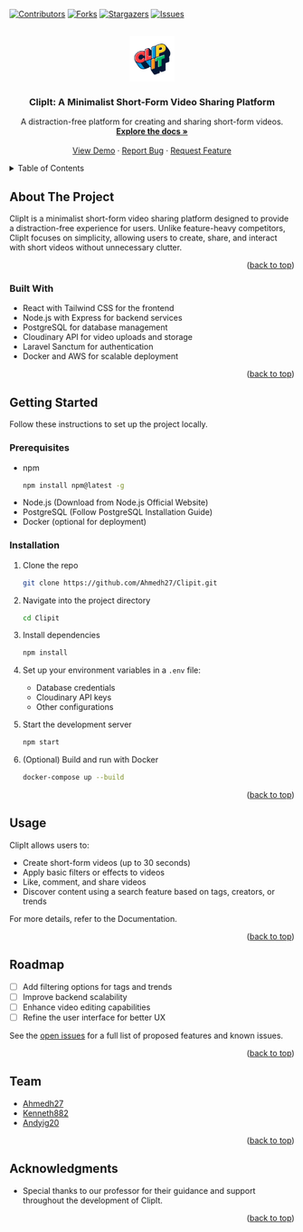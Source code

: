 <!-- Improved compatibility of back to top link -->
<a id="readme-top"></a>

<!-- PROJECT SHIELDS -->
[![Contributors][contributors-shield]][contributors-url]
[![Forks][forks-shield]][forks-url]
[![Stargazers][stars-shield]][stars-url]
[![Issues][issues-shield]][issues-url]

<!-- PROJECT LOGO -->
<br />
<div align="center">
  <a href="https://github.com/Ahmedh27/Clipit">
    <img src="images/logo.png" alt="Logo" width="80" height="80">
  </a>

  <h3 align="center">ClipIt: A Minimalist Short-Form Video Sharing Platform</h3>

  <p align="center">
    A distraction-free platform for creating and sharing short-form videos.
    <br />
    <a href="https://github.com/Ahmedh27/Clipit"><strong>Explore the docs »</strong></a>
    <br />
    <br />
    <a href="https://github.com/Ahmedh27/Clipit">View Demo</a>
    ·
    <a href="https://github.com/Ahmedh27/Clipit/issues/new?labels=bug&template=bug-report---.md">Report Bug</a>
    ·
    <a href="https://github.com/Ahmedh27/Clipit/issues/new?labels=enhancement&template=feature-request---.md">Request Feature</a>
  </p>
</div>

<!-- TABLE OF CONTENTS -->
<details>
  <summary>Table of Contents</summary>
  <ol>
    <li>
      <a href="#about-the-project">About The Project</a>
      <ul>
        <li><a href="#built-with">Built With</a></li>
      </ul>
    </li>
    <li>
      <a href="#getting-started">Getting Started</a>
      <ul>
        <li><a href="#prerequisites">Prerequisites</a></li>
        <li><a href="#installation">Installation</a></li>
      </ul>
    </li>
    <li><a href="#usage">Usage</a></li>
    <li><a href="#roadmap">Roadmap</a></li>
    <li><a href="#team">Team</a></li>
    <li><a href="#acknowledgments">Acknowledgments</a></li>
  </ol>
</details>

<!-- ABOUT THE PROJECT -->
## About The Project

ClipIt is a minimalist short-form video sharing platform designed to provide a distraction-free experience for users. Unlike feature-heavy competitors, ClipIt focuses on simplicity, allowing users to create, share, and interact with short videos without unnecessary clutter.

<p align="right">(<a href="#readme-top">back to top</a>)</p>

### Built With

* React with Tailwind CSS for the frontend
* Node.js with Express for backend services
* PostgreSQL for database management
* Cloudinary API for video uploads and storage
* Laravel Sanctum for authentication
* Docker and AWS for scalable deployment

<p align="right">(<a href="#readme-top">back to top</a>)</p>

<!-- GETTING STARTED -->
## Getting Started

Follow these instructions to set up the project locally.

### Prerequisites

* npm
  ```sh
  npm install npm@latest -g
  ```
* Node.js (Download from Node.js Official Website)
* PostgreSQL (Follow PostgreSQL Installation Guide)
* Docker (optional for deployment)

### Installation

1. Clone the repo
   ```sh
   git clone https://github.com/Ahmedh27/Clipit.git
   ```
2. Navigate into the project directory
   ```sh
   cd Clipit
   ```
3. Install dependencies
   ```sh
   npm install
   ```
4. Set up your environment variables in a `.env` file:
   - Database credentials
   - Cloudinary API keys
   - Other configurations

5. Start the development server
   ```sh
   npm start
   ```

6. (Optional) Build and run with Docker
   ```sh
   docker-compose up --build
   ```

<p align="right">(<a href="#readme-top">back to top</a>)</p>

<!-- USAGE -->
## Usage

ClipIt allows users to:

* Create short-form videos (up to 30 seconds)
* Apply basic filters or effects to videos
* Like, comment, and share videos
* Discover content using a search feature based on tags, creators, or trends

For more details, refer to the Documentation.

<p align="right">(<a href="#readme-top">back to top</a>)</p>

<!-- ROADMAP -->
## Roadmap

- [ ] Add filtering options for tags and trends
- [ ] Improve backend scalability
- [ ] Enhance video editing capabilities
- [ ] Refine the user interface for better UX

See the [open issues](https://github.com/Ahmedh27/Clipit/issues) for a full list of proposed features and known issues.

<p align="right">(<a href="#readme-top">back to top</a>)</p>

<!-- TEAM -->
## Team

* [Ahmedh27](https://github.com/Ahmedh27)
* [Kenneth882](https://github.com/Kenneth882)
* [Andyig20](https://github.com/Andyig20)

<p align="right">(<a href="#readme-top">back to top</a>)</p>

<!-- ACKNOWLEDGMENTS -->
## Acknowledgments

* Special thanks to our professor for their guidance and support throughout the development of ClipIt.

<p align="right">(<a href="#readme-top">back to top</a>)</p>

<!-- MARKDOWN LINKS & IMAGES -->
[contributors-shield]: https://img.shields.io/github/contributors/Ahmedh27/Clipit.svg?style=for-the-badge
[contributors-url]: https://github.com/Ahmedh27/Clipit/graphs/contributors
[forks-shield]: https://img.shields.io/github/forks/Ahmedh27/Clipit.svg?style=for-the-badge
[forks-url]: https://github.com/Ahmedh27/Clipit/network/members
[stars-shield]: https://img.shields.io/github/stars/Ahmedh27/Clipit.svg?style=for-the-badge
[stars-url]: https://github.com/Ahmedh27/Clipit/stargazers
[issues-shield]: https://img.shields.io/github/issues/Ahmedh27/Clipit.svg?style=for-the-badge
[issues-url]: https://github.com/Ahmedh27/Clipit/issues
